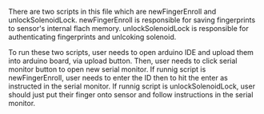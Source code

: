 There are two scripts in this file which are newFingerEnroll and unlockSolenoidLock.
newFingerEnroll is responsible for saving fingerprints to sensor's internal flach memory.
unlockSolenoidLock is responsible for authenticating fingerprints and unlcoking solenoid.

To run these two scripts, user needs to open arduino IDE and upload them into arduino board,
via upload button. Then, user needs to click serial monitor button to open new serial monitor.
If runnig script is newFingerEnroll, user needs to enter the ID then to hit the enter as instructed
in the serial monitor. If runnig script is unlockSolenoidLock, user should just put their finger
onto sensor and follow instructions in the serial monitor. 
